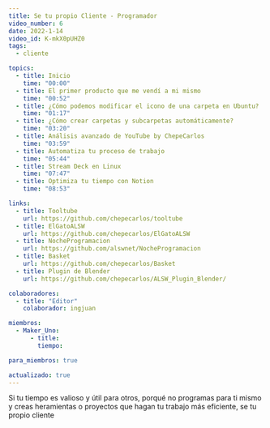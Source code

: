 ```yaml
---
title: Se tu propio Cliente - Programador
video_number: 6
date: 2022-1-14
video_id: K-mkX0pUHZ0
tags:
  - cliente

topics:
  - title: Inicio
    time: "00:00"
  - title: El primer producto que me vendí a mi mismo
    time: "00:52"
  - title: ¿Cómo podemos modificar el icono de una carpeta en Ubuntu?
    time: "01:17"
  - title: ¿Cómo crear carpetas y subcarpetas automáticamente?
    time: "03:20"
  - title: Análisis avanzado de YouTube by ChepeCarlos
    time: "03:59"
  - title: Automatiza tu proceso de trabajo
    time: "05:44"
  - title: Stream Deck en Linux
    time: "07:47"
  - title: Optimiza tu tiempo con Notion
    time: "08:53"

links:
  - title: Tooltube
    url: https://github.com/chepecarlos/tooltube
  - title: ElGatoALSW
    url: https://github.com/chepecarlos/ElGatoALSW
  - title: NocheProgramacion
    url: https://github.com/alswnet/NocheProgramacion
  - title: Basket
    url: https://github.com/chepecarlos/Basket
  - title: Plugin de Blender
    url: https://github.com/chepecarlos/ALSW_Plugin_Blender/

colaboradores:
  - title: "Editor"
    colaborador: ingjuan

miembros:
  - Maker_Uno:
      - title:
        tiempo:

para_miembros: true

actualizado: true
---
```


Si tu tiempo es valioso y útil para otros, porqué no programas para ti mismo y creas heramientas o proyectos que hagan tu trabajo más eficiente, se tu propio cliente
